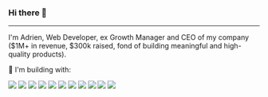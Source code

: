 ### Hi there 👋

-------------------------------

I'm Adrien, Web Developer, ex Growth Manager and CEO of my company ($1M+ in revenue, $300k raised, fond of building meaningful and high-quality products).

:wrench: I'm building with:

<img src="https://camo.githubusercontent.com/b78effd0bf898b043de732ebd9a520e93717fa8d0103e471d5af8c93e8f899a8/68747470733a2f2f696d672e736869656c64732e696f2f62616467652f4a6176615363726970742d696e666f726d6174696f6e616c3f7374796c653d666c6174266c6f676f3d4a617661536372697074266c6f676f436f6c6f723d436f6c6f724e616d6526636f6c6f723d626c61636b" /> <img src="https://camo.githubusercontent.com/2c00c3d4a81ed237b80593834f347d28901b3f421c33a5f2c170deff845e5585/68747470733a2f2f696d672e736869656c64732e696f2f62616467652f52656163742e6a732d696e666f726d6174696f6e616c3f7374796c653d666c6174266c6f676f3d7265616374266c6f676f436f6c6f723d436f6c6f724e616d6526636f6c6f723d626c61636b" /> 
<img src="https://camo.githubusercontent.com/3445df3d83ad17675b6e69347dfec71c3b30bc6af7f06282ff51b61b03f664a5/68747470733a2f2f696d672e736869656c64732e696f2f62616467652f457870726573732d696e666f726d6174696f6e616c3f7374796c653d666c6174266c6f676f3d45787072657373266c6f676f436f6c6f723d436f6c6f724e616d6526636f6c6f723d626c61636b" /> <img src="https://camo.githubusercontent.com/d09359ba9d1c9ca8688a6f32bad537a188d92021dc0539b40f505fec09105c15/68747470733a2f2f696d672e736869656c64732e696f2f62616467652f4e6578742e6a732d696e666f726d6174696f6e616c3f7374796c653d666c6174266c6f676f3d4e6578742e6a73266c6f676f436f6c6f723d436f6c6f724e616d6526636f6c6f723d626c61636b" /> <img src="https://camo.githubusercontent.com/2a3c7fc231aff520b66d757efebf502941249f8c125a4542531ccda5f3bf77f4/68747470733a2f2f696d672e736869656c64732e696f2f62616467652f4353532d696e666f726d6174696f6e616c3f7374796c653d666c6174266c6f676f3d63737333266c6f676f436f6c6f723d436f6c6f724e616d6526636f6c6f723d626c61636b" /> <img src="https://camo.githubusercontent.com/98fc2813520da7bbd412670f4948515368a13959e6964c4e9f12fdbfef62d367/68747470733a2f2f696d672e736869656c64732e696f2f62616467652f4e504d2d696e666f726d6174696f6e616c3f7374796c653d666c6174266c6f676f3d6e706d266c6f676f436f6c6f723d436f6c6f724e616d6526636f6c6f723d626c61636b" /> <img src="https://camo.githubusercontent.com/8444b01a451e1b946beed4d4dc8f9a6cd3f73ed9979a7da1d0071d444c1e5114/68747470733a2f2f696d672e736869656c64732e696f2f62616467652f6669676d612d696e666f726d6174696f6e616c3f7374796c653d666c6174266c6f676f3d6669676d61266c6f676f436f6c6f723d436f6c6f724e616d6526636f6c6f723d626c61636b" /> <img src="https://camo.githubusercontent.com/5393f0467e5bad99284d49b27454a9221a9e6e25d13d64979b632e22376a9c35/68747470733a2f2f696d672e736869656c64732e696f2f62616467652f506f73746d616e2d696e666f726d6174696f6e616c3f7374796c653d666c6174266c6f676f3d506f73746d616e266c6f676f436f6c6f723d436f6c6f724e616d6526636f6c6f723d626c61636b" /> <img src="https://camo.githubusercontent.com/3733c05961996373702b2e5767855cd7fc131a72ddce10dfe20bec523f19dbf3/68747470733a2f2f696d672e736869656c64732e696f2f62616467652f4e65746c6966792d696e666f726d6174696f6e616c3f7374796c653d666c6174266c6f676f3d4e65746c696679266c6f676f436f6c6f723d436f6c6f724e616d6526636f6c6f723d626c61636b" /> <img src="https://camo.githubusercontent.com/59082a1ef957ded1e382c17f7b89b0c68819990670475f41fb72cd914b077bda/68747470733a2f2f696d672e736869656c64732e696f2f62616467652f4e6f64652e6a732d696e666f726d6174696f6e616c3f7374796c653d666c6174266c6f676f3d4e6f64652e6a73266c6f676f436f6c6f723d436f6c6f724e616d6526636f6c6f723d626c61636b" /> <img src="https://camo.githubusercontent.com/3445df3d83ad17675b6e69347dfec71c3b30bc6af7f06282ff51b61b03f664a5/68747470733a2f2f696d672e736869656c64732e696f2f62616467652f457870726573732d696e666f726d6174696f6e616c3f7374796c653d666c6174266c6f676f3d45787072657373266c6f676f436f6c6f723d436f6c6f724e616d6526636f6c6f723d626c61636b" />



<!--
**AdrienBelhomme/AdrienBelhomme** is a ✨ _special_ ✨ repository because its `README.md` (this file) appears on your GitHub profile.

Here are some ideas to get you started:

- 🔭 I’m currently working on ...
- 🌱 I’m currently learning ...
- 👯 I’m looking to collaborate on ...
- 🤔 I’m looking for help with ...
- 💬 Ask me about ...
- 📫 How to reach me: ...
- 😄 Pronouns: ...
- ⚡ Fun fact: ...
-->

